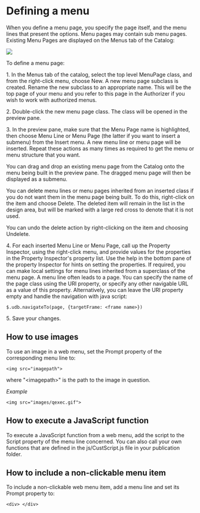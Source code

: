 # Defining a menu

When you define a menu page, you specify the page itself, and the menu lines that present the options. Menu pages may contain sub menu pages. Existing Menu Pages are displayed on the Menus tab of the Catalog:

![](/api/Web%20and%20app%20UIs/Web%20menus/assets/8393a32d-dc75-42e8-876a-eb4d70a69103.png)

To define a menu page:

1. In the Menus tab of the catalog, select the top level MenuPage class, and from the right-click menu, choose New. A new menu page subclass is created. Rename the new subclass to an appropriate name. This will be the top page of your menu and you refer to this page in the Authorizer if you wish to work with authorized menus.

2. Double-click the new menu page class. The class will be opened in the preview pane.

3. In the preview pane, make sure that the Menu Page name is highlighted, then choose Menu Line or Menu Page (the latter if you want to insert a submenu) from the Insert menu. A new menu line or menu page will be inserted. Repeat these actions as many times as required to get the menu or menu structure that you want.

You can drag and drop an existing menu page from the Catalog onto the menu being built in the preview pane. The dragged menu page will then be displayed as a submenu.

You can delete menu lines or menu pages inherited from an inserted class if you do not want them in the menu page being built. To do this, right-click on the item and choose Delete. The deleted item will remain in the list in the design area, but will be marked with a large red cross to denote that it is not used.

You can undo the delete action by right-clicking on the item and choosing Undelete.

4. For each inserted Menu Line or Menu Page, call up the Property Inspector, using the right-click menu, and provide values for the properties in the Property Inspector's property list. Use the help in the bottom pane of the property Inspector for hints on setting the properties. If required, you can make local settings for menu lines inherited from a superclass of the menu page. A menu line often leads to a page. You can specify the name of the page class using the URI property, or specify any other navigable URL as a value of this property. Alternatively, you can leave the URI property empty and handle the navigation with java script:

```
$.udb.navigateTo(page, {targetFrame: <frame name>})
```

5. Save your changes.

## How to use images

To use an image in a web menu, set the Prompt property of the corresponding menu line to:

```
<img src="imagepath">
```

where "\<imagepath>" is the path to the image in question.

*Example*

```
<img src="images/qexec.gif">
```

## How to execute a JavaScript function

To execute a JavaScript function from a web menu, add the script to the Script property of the menu line concerned. You can also call your own functions that are defined in the js/CustScript.js file in your publication folder.

## How to include a non-clickable menu item

To include a non-clickable web menu item, add a menu line and set its Prompt property to:

```
<div> </div>
```

 